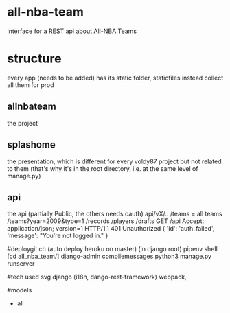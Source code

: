 # all-nba-team
interface for a REST api about All-NBA Teams

# structure
every app (needs to be added) has its static folder, staticfiles instead collect all them for prod
## allnbateam
the project
## splashome
the presentation, which is different for every voldy87 project but not related to them (that's why it's in the root directory, i.e. at the same level of manage.py)
##  api
the api (partially Public, the others needs oauth) api/vX/..
/teams = all teams
/teams?year=2009&type=1
/records
/players
/drafts
GET /api  Accept: application/json; version=1
HTTP/1.1 401 Unauthorized
{
  'id': 'auth_failed',
  'message': "You're not logged in."
}

#deploygit ch (auto deploy heroku on master)
(in django root)
pipenv shell
[cd all_nba_team/]
django-admin compilemessages 
python3 manage.py runserver

#tech used
svg
django (i18n, dango-rest-framework)
webpack,

#models
- all
